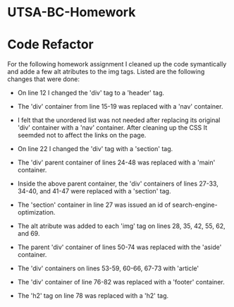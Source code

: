 # UTSA-BC-Homework
# Code Refactor

For the following homework assignment I cleaned up the code symantically and adde a few alt atributes to the img tags.
Listed are the following changes that were done:

* On line 12 I changed the 'div' tag to a 'header' tag.

* The 'div' container from line 15-19 was replaced with a 'nav' container.

* I felt that the unordered list was not needed after replacing its original 'div' container with a 'nav' container. After cleaning up the CSS It seemded not to affect the links on the page.

* On line 22 I changed the 'div' tag with a 'section' tag.

* The 'div' parent container of lines 24-48 was replaced with a 'main' container.

* Inside the above parent container, the 'div' containers of lines 27-33, 34-40, and 41-47 were replaced with a 'section' tag.

* The 'section' container in line 27 was issued an id of search-engine-optimization.

* The alt atribute was added to each 'img' tag on lines 28, 35, 42, 55, 62, and 69.

* The parent 'div' container of lines 50-74 was replaced with the 'aside' container.

* The 'div' containers on lines 53-59, 60-66, 67-73 with 'article'

* The 'div' container of line 76-82 was replaced with a 'footer' container.

* The 'h2' tag on line 78 was replaced with a 'h2' tag.